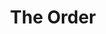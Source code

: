 ---
layout: playlist
title: "The Order"
startDate: 2024
endDate: under development
songs: [
    ghosts-of-failure,
    buried-escalade,
    damp,
    bass-and-piano,
    # empty-casino,
    codes-vocal,
    humble,
    cymaprodz,
    summer-snare,
    close-to-damaged,
    baby-defendant,
    own-me,
    hook-drop,
    bass-knock,
    dreams-of-then,
    think-about-you,
    love-rain,    
    poppa-remaster
    tongue-tied,
    distant-lover,
    lovesick,
    # loyal-orchid,
    # i-need-you,
    days-like-that,
    hey,
    eternity,
    blurry-eternity,    
    rose-colored-doubt,
]
---